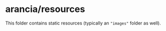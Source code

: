 # arancia/resources

This folder contains static resources (typically an `"images"` folder as well).
